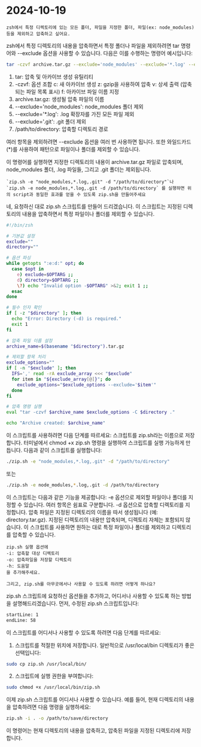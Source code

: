 # 2024-10-19

```prompt
zsh에서 특정 디렉토리에 있는 모든 폴더, 파일을 지정한 폴더, 파일(ex: node_modules) 등을 제외하고 압축하고 싶어요.
```

zsh에서 특정 디렉토리의 내용을 압축하면서 특정 폴더나 파일을 제외하려면 tar 명령어와 --exclude 옵션을 사용할 수 있습니다. 다음은 이를 수행하는 명령어 예시입니다:

```sh
tar -czvf archive.tar.gz --exclude='node_modules' --exclude='*.log' --exclude='.git' /path/to/directory
```

1. tar: 압축 및 아카이브 생성 유틸리티
2. -czvf: 옵션 조합
  c: 새 아카이브 생성
  z: gzip을 사용하여 압축
  v: 상세 출력 (압축되는 파일 목록 표시)
  f: 아카이브 파일 이름 지정
3. archive.tar.gz: 생성될 압축 파일의 이름
4. --exclude='node_modules': node_modules 폴더 제외
5. --exclude='*.log': .log 확장자를 가진 모든 파일 제외
6. --exclude='.git': .git 폴더 제외
7. /path/to/directory: 압축할 디렉토리 경로

여러 항목을 제외하려면 --exclude 옵션을 여러 번 사용하면 됩니다. 또한 와일드카드(*)를 사용하여 패턴으로 파일이나 폴더를 제외할 수 있습니다.

이 명령어를 실행하면 지정한 디렉토리의 내용이 archive.tar.gz 파일로 압축되며, node_modules 폴더, .log 파일들, 그리고 .git 폴더는 제외됩니다.


```prompt
`zip.sh -e "node_modules,*.log,.git" -d "/path/to/directory"`나 `zip.sh -e node_modules,*.log,.git -d /path/to/directory` 를 실행하면 위의 script과 동일한 효과를 얻을 수 있도록 zip.sh을 만들어주세요
```

네, 요청하신 대로 zip.sh 스크립트를 만들어 드리겠습니다. 이 스크립트는 지정된 디렉토리의 내용을 압축하면서 특정 파일이나 폴더를 제외할 수 있습니다.

```sh
#!/bin/zsh

# 기본값 설정
exclude=""
directory=""

# 옵션 파싱
while getopts ":e:d:" opt; do
  case $opt in
    e) exclude=$OPTARG ;;
    d) directory=$OPTARG ;;
    \?) echo "Invalid option -$OPTARG" >&2; exit 1 ;;
  esac
done

# 필수 인자 확인
if [ -z "$directory" ]; then
  echo "Error: Directory (-d) is required."
  exit 1
fi

# 압축 파일 이름 설정
archive_name=$(basename "$directory").tar.gz

# 제외할 항목 처리
exclude_options=""
if [ -n "$exclude" ]; then
  IFS=',' read -rA exclude_array <<< "$exclude"
  for item in "${exclude_array[@]}"; do
    exclude_options="$exclude_options --exclude='$item'"
  done
fi

# 압축 명령 실행
eval "tar -czvf $archive_name $exclude_options -C $directory ."

echo "Archive created: $archive_name"
```

이 스크립트를 사용하려면 다음 단계를 따르세요:
스크립트를 zip.sh라는 이름으로 저장합니다.
터미널에서 chmod +x zip.sh 명령을 실행하여 스크립트를 실행 가능하게 만듭니다.
다음과 같이 스크립트를 실행합니다:

```sh
./zip.sh -e "node_modules,*.log,.git" -d "/path/to/directory"
```

또는

```sh
./zip.sh -e node_modules,*.log,.git -d /path/to/directory
```

이 스크립트는 다음과 같은 기능을 제공합니다:
-e 옵션으로 제외할 파일이나 폴더를 지정할 수 있습니다. 여러 항목은 쉼표로 구분합니다.
-d 옵션으로 압축할 디렉토리를 지정합니다.
압축 파일은 지정된 디렉토리의 이름을 따서 생성됩니다 (예: directory.tar.gz).
지정된 디렉토리의 내용만 압축되며, 디렉토리 자체는 포함되지 않습니다.
이 스크립트를 사용하면 원하는 대로 특정 파일이나 폴더를 제외하고 디렉토리를 압축할 수 있습니다.


```prompt
zip.sh 실행 옵션에
-i: 압축할 대상 디렉토리
-o: 압축파일을 저장할 디렉토리
-h: 도움말
을 추가해주세요.

그리고, zip.sh를 아무곳에서나 사용할 수 있도록 하려면 어떻게 하나요?
```


zip.sh 스크립트에 요청하신 옵션들을 추가하고, 어디서나 사용할 수 있도록 하는 방법을 설명해드리겠습니다.
먼저, 수정된 zip.sh 스크립트입니다:

```sh
startLine: 1
endLine: 58
```

이 스크립트를 어디서나 사용할 수 있도록 하려면 다음 단계를 따르세요:
1. 스크립트를 적절한 위치에 저장합니다. 일반적으로 /usr/local/bin 디렉토리가 좋은 선택입니다:


```sh
sudo cp zip.sh /usr/local/bin/
```

2. 스크립트에 실행 권한을 부여합니다:

```sh
sudo chmod +x /usr/local/bin/zip.sh
```

이제 zip.sh 스크립트를 어디서나 사용할 수 있습니다. 예를 들어, 현재 디렉토리의 내용을 압축하려면 다음 명령을 실행하세요:

```sh
zip.sh -i . -o /path/to/save/directory
```

이 명령어는 현재 디렉토리의 내용을 압축하고, 압축된 파일을 지정된 디렉토리에 저장합니다.
